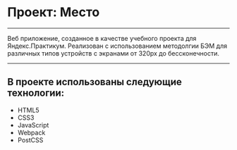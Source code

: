 # Проект: Место
---
Веб приложение, созданное в качестве учебного проекта для Яндекс.Практикум. Реализован с использованием методолгии БЭМ для различных типов устройств с экранами от 320px до бессконечности.

---

## В проекте использованы следующие технологии:

+ HTML5
+ CSS3
+ JavaScript
+ Webpack
+ PostCSS


